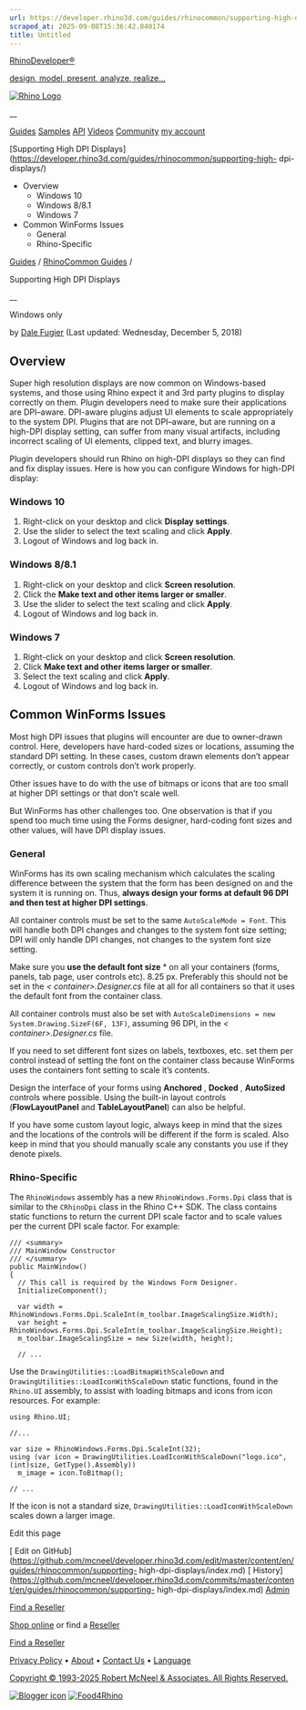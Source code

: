 ```yaml
---
url: https://developer.rhino3d.com/guides/rhinocommon/supporting-high-dpi-displays/
scraped_at: 2025-09-08T15:36:42.840174
title: Untitled
---
```


[RhinoDeveloper®](/)

[design, model, present, analyze, realize...](/)

[![Rhino Logo](https://developer.rhino3d.com/images/rhinodevlogo.png)](/)

__

[Guides](https://developer.rhino3d.com/guides)
[Samples](https://developer.rhino3d.com/samples)
[API](https://developer.rhino3d.com/api)
[Videos](https://developer.rhino3d.com/videos)
[Community](https://discourse.mcneel.com/c/rhino-developer) [my account
](https://www.rhino3d.com/my-account/ "Manage your account, licenses, and
teams")

[Supporting High DPI
Displays](https://developer.rhino3d.com/guides/rhinocommon/supporting-high-
dpi-displays/)

  * Overview
    * Windows 10
    * Windows 8/8.1
    * Windows 7
  * Common WinForms Issues
    * General
    * Rhino-Specific

[Guides](https://developer.rhino3d.com/en/guides/) / [RhinoCommon
Guides](https://developer.rhino3d.com/en/guides/rhinocommon/) /

Supporting High DPI Displays

__

Windows only

by [Dale Fugier](https://discourse.mcneel.com/u/dale/) (Last updated:
Wednesday, December 5, 2018)

## Overview

Super high resolution displays are now common on Windows-based systems, and
those using Rhino expect it and 3rd party plugins to display correctly on
them. Plugin developers need to make sure their applications are DPI–aware.
DPI-aware plugins adjust UI elements to scale appropriately to the system DPI.
Plugins that are not DPI–aware, but are running on a high-DPI display setting,
can suffer from many visual artifacts, including incorrect scaling of UI
elements, clipped text, and blurry images.

Plugin developers should run Rhino on high-DPI displays so they can find and
fix display issues. Here is how you can configure Windows for high-DPI
display:

### Windows 10

  1. Right-click on your desktop and click **Display settings**.
  2. Use the slider to select the text scaling and click **Apply**.
  3. Logout of Windows and log back in.

### Windows 8/8.1

  1. Right-click on your desktop and click **Screen resolution**.
  2. Click the **Make text and other items larger or smaller**.
  3. Use the slider to select the text scaling and click **Apply**.
  4. Logout of Windows and log back in.

### Windows 7

  1. Right-click on your desktop and click **Screen resolution**.
  2. Click **Make text and other items larger or smaller**.
  3. Select the text scaling and click **Apply**.
  4. Logout of Windows and log back in.

## Common WinForms Issues

Most high DPI issues that plugins will encounter are due to owner-drawn
control. Here, developers have hard-coded sizes or locations, assuming the
standard DPI setting. In these cases, custom drawn elements don’t appear
correctly, or custom controls don’t work properly.

Other issues have to do with the use of bitmaps or icons that are too small at
higher DPI settings or that don’t scale well.

But WinForms has other challenges too. One observation is that if you spend
too much time using the Forms designer, hard-coding font sizes and other
values, will have DPI display issues.

### General

WinForms has its own scaling mechanism which calculates the scaling difference
between the system that the form has been designed on and the system it is
running on. Thus, **always design your forms at default 96 DPI and then test
at higher DPI settings**.

All container controls must be set to the same `AutoScaleMode = Font`. This
will handle both DPI changes and changes to the system font size setting; DPI
will only handle DPI changes, not changes to the system font size setting.

Make sure you **use the default font size** * on all your containers (forms,
panels, tab page, user controls etc). 8.25 px. Preferably this should not be
set in the _< container>.Designer.cs_ file at all for all containers so that
it uses the default font from the container class.

All container controls must also be set with `AutoScaleDimensions = new
System.Drawing.SizeF(6F, 13F)`, assuming 96 DPI, in the _<
container>.Designer.cs_ file.

If you need to set different font sizes on labels, textboxes, etc. set them
per control instead of setting the font on the container class because
WinForms uses the containers font setting to scale it’s contents.

Design the interface of your forms using **Anchored** , **Docked** ,
**AutoSized** controls where possible. Using the built-in layout controls
(**FlowLayoutPanel** and **TableLayoutPanel**) can also be helpful.

If you have some custom layout logic, always keep in mind that the sizes and
the locations of the controls will be different if the form is scaled. Also
keep in mind that you should manually scale any constants you use if they
denote pixels.

### Rhino-Specific

The `RhinoWindows` assembly has a new `RhinoWindows.Forms.Dpi` class that is
similar to the `CRhinoDpi` class in the Rhino C++ SDK. The class contains
static functions to return the current DPI scale factor and to scale values
per the current DPI scale factor. For example:

    
    
    /// <summary>
    /// MainWindow Constructor
    /// </summary>
    public MainWindow()
    {
      // This call is required by the Windows Form Designer.
      InitializeComponent();
    
      var width = RhinoWindows.Forms.Dpi.ScaleInt(m_toolbar.ImageScalingSize.Width);
      var height = RhinoWindows.Forms.Dpi.ScaleInt(m_toolbar.ImageScalingSize.Height);
      m_toolbar.ImageScalingSize = new Size(width, height);
    
      // ...
    

Use the `DrawingUtilities::LoadBitmapWithScaleDown` and
`DrawingUtilities::LoadIconWithScaleDown` static functions, found in the
`Rhino.UI` assembly, to assist with loading bitmaps and icons from icon
resources. For example:

    
    
    using Rhino.UI;
    
    //...
    
    var size = RhinoWindows.Forms.Dpi.ScaleInt(32);
    using (var icon = DrawingUtilities.LoadIconWithScaleDown("logo.ico", (int)size, GetType().Assembly))
      m_image = icon.ToBitmap();
    
    // ...
    

If the icon is not a standard size, `DrawingUtilities::LoadIconWithScaleDown`
scales down a larger image.

Edit this page

[ Edit on
GitHub](https://github.com/mcneel/developer.rhino3d.com/edit/master/content/en/guides/rhinocommon/supporting-
high-dpi-displays/index.md) [
History](https://github.com/mcneel/developer.rhino3d.com/commits/master/content/en/guides/rhinocommon/supporting-
high-dpi-displays/index.md) [ Admin](https://developer.rhino3d.com/admin)

[Find a Reseller](https://www.rhino3d.com/sales)

[Shop online](https://www.rhino3d.com/store) or find a
[Reseller](https://www.rhino3d.com/sales)

[Find a Reseller](https://www.rhino3d.com/sales)

[Privacy Policy](https://www.rhino3d.com/privacy) •
[About](https://www.rhino3d.com/mcneel/about) • [Contact
Us](https://www.rhino3d.com/mcneel/contact) • [
Language](https://www.rhino3d.com/language "Change to a different region or
language")

[Copyright © 1993-2025 Robert McNeel & Associates. All Rights
Reserved.](https://www.rhino3d.com/mcneel/about)

[](https://www.facebook.com/McNeelRhinoceros/)
[](https://twitter.com/bobmcneel) [](https://www.linkedin.com/groups/75313/)
[](https://www.youtube.com/user/RhinoGuide/videos) [](https://vimeo.com/rhino)
[![Blogger
icon](https://developer.rhino3d.com/images/blogger.svg)](http://blog.rhino3d.com/)
[![Food4Rhino](https://developer.rhino3d.com/images/f4r_icon_01.svg)](https://www.food4rhino.com)

